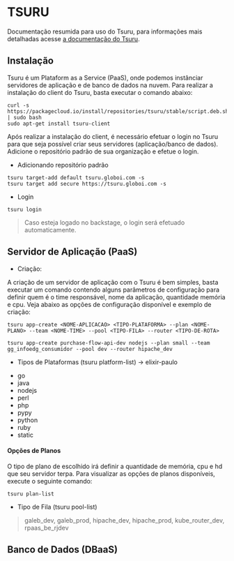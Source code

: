 # TSURU

Documentação resumida para uso do Tsuru, para informações mais detalhadas acesse [a documentação do Tsuru](https://tsuru.io/).

## Instalação

Tsuru é um Plataform as a Service (PaaS), onde podemos instânciar servidores de aplicação e de banco de dados na nuvem.
Para realizar a instalação do client do Tsuru, basta executar o comando abaixo:

```
curl -s https://packagecloud.io/install/repositories/tsuru/stable/script.deb.sh | sudo bash
sudo apt-get install tsuru-client
```

Após realizar a instalação do client, é necessário efetuar o login no Tsuru para que seja possível criar seus servidores (aplicação/banco de dados). Adicione o repositório padrão de sua organização e efetue o login.


* Adicionando repositório padrão
```
tsuru target-add default tsuru.globoi.com -s
tsuru target add secure https://tsuru.globoi.com -s
```

* Login
```
tsuru login
```
> Caso esteja logado no backstage, o login será efetuado automaticamente.


## Servidor de Aplicação (PaaS)

* Criação:

A criação de um servidor de aplicação com o Tsuru é bem simples, basta executar um comando contendo alguns parâmetros de configuração para definir quem é o time responsável, nome da aplicação, quantidade memória e cpu. Veja abaixo as opções de configuração disponível e exemplo de criação:

```
tsuru app-create <NOME-APLICACAO> <TIPO-PLATAFORMA> --plan <NOME-PLANO> --team <NOME-TIME> --pool <TIPO-FILA> --router <TIPO-DE-ROTA>

tsuru app-create purchase-flow-api-dev nodejs --plan small --team gg_infoedg_consumidor --pool dev --router hipache_dev
```

* Tipos de Plataformas (tsuru platform-list)
-> elixir-paulo
- go
- java
- nodejs
- perl
- php
- pypy
- python
- ruby
- static

#### Opções de Planos
O tipo de plano de escolhido irá definir a quantidade de memória, cpu e hd que seu servidor terpa. Para visualizar as opções de planos disponíveis, execute o seguinte comando:
```
tsuru plan-list
```

* Tipo de Fila (tsuru pool-list)
 > galeb_dev, galeb_prod, hipache_dev, hipache_prod, kube_router_dev, rpaas_be_rjdev

## Banco de Dados (DBaaS)
